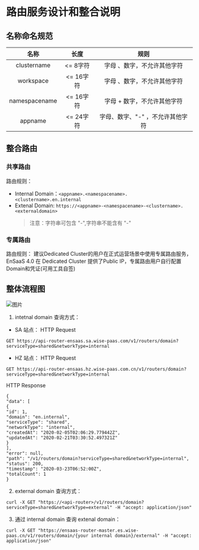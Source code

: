# 路由服务设计和整合说明  

## 名称命名规范  
| **名称**   | **长度**   | **规则**   |
|:----:|:----:|:----:|
| clustername | <= 8字符 | 字母 、数字，不允许其他字符 |
| workspace | <= 16字符 | 字母 、数字，不允许其他字符 |
| namespacename  | <= 16字符 | 字母 + 数字，不允许其他字符 |
| appname | <= 24字符 | 字母、数字、"-" ，不允许其他字符 |

## 整合路由
### 共享路由
路由规则：
- Internal Domain：`<appname>.<namespacename>.<clustername>.en.internal`
- Extenal Domain: `https://<appname>-<namespacename>-<clustername>.<externaldomain>`
  > 注意：<appname>字符串可包含 "-",<namespacename>字符串不能含有 "-"
  
### 专属路由
路由规则：
建议Dedicated Cluster的用户在正式运营场景中使用专属路由服务，EnSaaS 4.0 在 Dedicated Cluster 提供了Public IP，专属路由用户自行配置Domain和凭证(可用工具自签)


## 整体流程图
![图片](https://uploader.shimo.im/f/Lizhk6mucp0f96Mv.png!thumbnail)



1. intetnal domain 查询方式：
- SA 站点：
HTTP Request
```
GET https://api-router-ensaas.sa.wise-paas.com/v1/routers/domain?serviceType=shared&networkType=internal
```
- HZ 站点：
HTTP Request
```
GET https://api-router-ensaas.hz.wise-paas.com.cn/v1/routers/domain?serviceType=shared&networkType=internal
```
HTTP Response
```
{
"data": [
{
"id": 1,
"domain": "en.internal",
"serviceType": "shared",
"networkType": "internal",
"createdAt": "2020-02-05T02:06:29.779442Z",
"updatedAt": "2020-02-21T03:30:52.497321Z"
}
],
"error": null,
"path": "/v1/routers/domain?serviceType=shared&networkType=internal",
"status": 200,
"timestamp": "2020-03-23T06:52:00Z",
"totalCount": 1
}
```
2. external domain 查询方式：
```
curl -X GET "https://<api-router>/v1/routers/domain?serviceType=shared&networkType=external" -H "accept: application/json"
```
3. 通过 internal domain 查询 extenal domain：
```
curl -X GET "https://ensaas-router-master.es.wise-paas.cn/v1/routers/domain/{your internal domain}/external" -H "accept: application/json"
```



